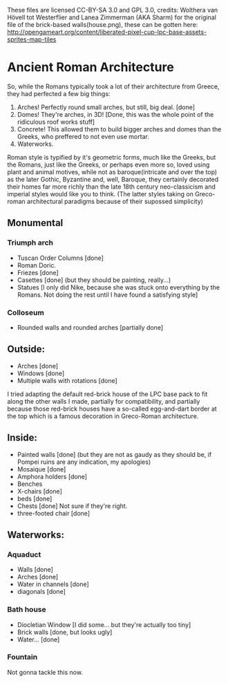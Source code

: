 These files are licensed CC-BY-SA 3.0 and GPL 3.0, credits:
Wolthera van Hövell tot Westerflier
and
Lanea Zimmerman (AKA Sharm) for the original file of the brick-based walls(house.png), these can be gotten here: http://opengameart.org/content/liberated-pixel-cup-lpc-base-assets-sprites-map-tiles

Ancient Roman Architecture
==========================

So, while the Romans typically took a lot of their architecture from Greece, they had perfected a few big things:

1. Arches! Perfectly round small arches, but still, big deal. [done]
2. Domes! They're arches, in 3D! [Done, this was the whole point of the ridiculous roof works stuff]
3. Concrete! This allowed them to build bigger arches and domes than the Greeks, who preffered to not even use mortar.
4. Waterworks.

Roman style is typified by it's geometric forms, much like the Greeks, but the Romans, just like the Greeks, or perhaps even more so, loved using plant and animal motives, while not as baroque(intricate and over the top) as the later Gothic, Byzantine and, well, Baroque, they certainly decorated their homes far more richly than the late 18th century neo-classicism and imperial styles would like you to think. (The latter styles taking on Greco-roman architectural paradigms because of their supossed simplicity)

Monumental
-----------

### Triumph arch
* Tuscan Order Columns [done]
* Roman Doric.
* Friezes [done]
* Casettes [done] (but they should be painting, really...)
* Statues [I only did Nike, because she was stuck onto everything by the Romans. Not doing the rest until I have found a satisfying style]

### Colloseum
* Rounded walls and rounded arches [partially done]


Outside:
--------
* Arches [done]
* Windows [done]
* Multiple walls with rotations [done]

I tried adapting the default red-brick house of the LPC base pack to fit along the other walls I made, partially for compatibility, and partially because those red-brick houses have a so-called egg-and-dart border at the top which is a famous decoration in Greco-Roman architecture.


Inside:
-----------
* Painted walls [done] (but they are not as gaudy as they should be, if Pompei ruins are any indication, my apologies)
* Mosaique [done]
* Amphora holders [done]
* Benches
* X-chairs [done]
* beds [done]
* Chests [done] Not sure if they're right.
* three-footed chair [done]

Waterworks:
-----------

### Aquaduct

* Walls [done]
* Arches [done]
* Water in channels [done]
* diagonals [done]



### Bath house
* Diocletian Window [I did some... but they're actually too tiny]
* Brick walls [done, but looks ugly]
* Water... [done]

### Fountain
Not gonna tackle this now.
